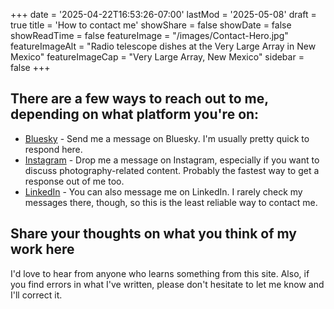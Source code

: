 +++
date = '2025-04-22T16:53:26-07:00'
lastMod = '2025-05-08'
draft = true
title = 'How to contact me'
showShare = false
showDate = false
showReadTime = false
featureImage = "/images/Contact-Hero.jpg"
featureImageAlt = "Radio telescope dishes at the Very Large Array in New Mexico"
featureImageCap = "Very Large Array, New Mexico"
sidebar = false
+++

## There are a few ways to reach out to me, depending on what platform you're on:

- [Bluesky](https://bsky.app/profile/tucson-josh.bsky.social) - Send me a
message on Bluesky. I'm usually pretty quick to respond here.
- [Instagram](https://www.instagram.com/tucson.josh/) - Drop me a message on
Instagram, especially if you want to discuss photography-related content.
Probably the fastest way to get a response out of me too.
- [LinkedIn](https://www.linkedin.com/in/pearsonjoshua/) - You can also message
me on LinkedIn. I rarely check my messages there, though, so this is the least
reliable way to contact me.

## Share your thoughts on what you think of my work here
I'd love to hear from anyone who learns something from this site. Also, if you
find errors in what I've written, please don't hesitate to let me know and I'll
correct it.